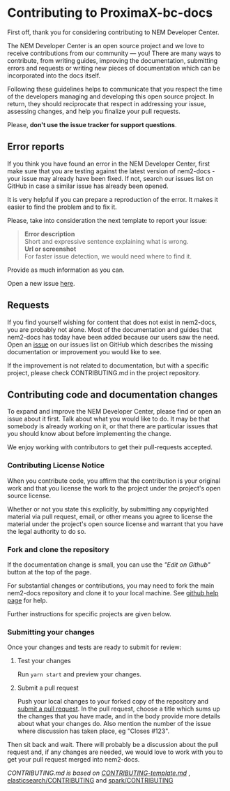 # Contributing to ProximaX-bc-docs

First off, thank you for considering contributing to NEM Developer Center. 

The NEM Developer Center is an open source project and we love to receive contributions from our community — you! 
There are many ways to contribute, from writing guides, improving the documentation, submitting errors and requests or
 writing new pieces of documentation which can be incorporated into the docs itself.

Following these guidelines helps to communicate that you respect the time of
the developers managing and developing this open source project. In return,
they should reciprocate that respect in addressing your issue, assessing changes,
and help you finalize your pull requests.

Please, **don't use the issue tracker for support questions**.

## Error reports

If you think you have found an error in the NEM Developer Center, first make sure that you
are testing against the latest version of nem2-docs - your issue may already
have been fixed. If not, search our issues list on GitHub in case a similar
issue has already been opened.

It is very helpful if you can prepare a reproduction of the error. It makes it easier to
find the problem and to fix it.

Please, take into consideration the next template to report your issue:

> **Error description**\
> Short and expressive sentence explaining what is wrong.\
> **Url or screenshot**\
> For faster issue detection, we would need where to find it.

Provide as much information as you can.

Open a new issue [here][github-issues].

## Requests

If you find yourself wishing for content that does not exist in nem2-docs, you are probably not alone. 
Most of the documentation and guides that nem2-docs has today have been added because our users saw the need. 
Open an [issue][github-issues] on our issues list on GitHub which describes the missing documentation or improvement 
you would like to see.

If the improvement is not related to documentation, but with a specific project, please check CONTRIBUTING.md in the 
project repository.

## Contributing code and documentation changes

To expand and improve the NEM Developer Center, please find or open an issue about it first. 
Talk about what you would like to do. It may be that somebody is already working on it, 
or that there are particular issues that you should know about before implementing the change.

We enjoy working with contributors to get their pull-requests accepted.

### Contributing License Notice

When you contribute code, you affirm that the contribution is your original work and that you license the work to the project under the project's open source license.

Whether or not you state this explicitly, by submitting any copyrighted material via pull request, email, or other means you agree to license the material under the project's open source license and warrant that you have the legal authority to do so.

### Fork and clone the repository

If the documentation change is small, you can use the *"Edit on Github"* button at the top of the page.

For substantial changes or contributions, you may need to fork the main nem2-docs repository and clone
it to your local machine. See [github help page](https://help.github.com/articles/fork-a-repo/) for help.

Further instructions for specific projects are given below.

### Submitting your changes

Once your changes and tests are ready to submit for review:

1. Test your changes

    Run `yarn start` and preview your changes.

2. Submit a pull request

    Push your local changes to your forked copy of the repository and [submit a pull request](https://help.github.com/articles/about-pull-requests/). In the pull request, choose a title which sums up the changes that you have made, and in the body provide more details about what your changes do. Also mention the number of the issue where discussion has taken place, eg "Closes #123".

Then sit back and wait. There will probably be a discussion about the pull request and, if any changes are needed, we would love to work with you to get your pull request merged into nem2-docs.

*CONTRIBUTING.md is based on [CONTRIBUTING-template.md](https://github.com/nayafia/contributing-template/blob/master/CONTRIBUTING-template.md)* , [elasticsearch/CONTRIBUTING](https://github.com/elastic/elasticsearch/blob/master/CONTRIBUTING.md) and [spark/CONTRIBUTING](https://github.com/apache/spark/blob/master/CONTRIBUTING.md)

[pull-request]: https://help.github.com/articles/about-pull-requests/
[github-issues]: https://github.com/nemtech/nem2-docs/issues